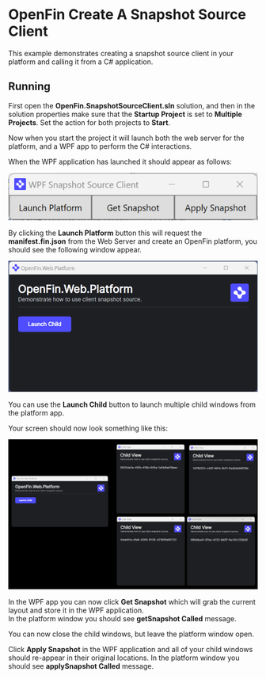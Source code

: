 # OpenFin Create A Snapshot Source Client

This example demonstrates creating a snapshot source client in your platform and calling it from a C# application.

## Running

First open the **OpenFin.SnapshotSourceClient.sln** solution, and then in the solution properties make sure that the **Startup Project** is set to **Multiple Projects**. 
Set the action for both projects to **Start**.

Now when you start the project it will launch both the web server for the platform, and a WPF app to perform the C# interactions.

When the WPF application has launched it should appear as follows:

![WPF App](./wpf-app.png)

By clicking the **Launch Platform** button this will request the **manifest.fin.json** from the Web Server and create an OpenFin platform, you should see the following window appear.

![Platform](./platform.png)

You can use the **Launch Child** button to launch multiple child windows from the platform app.

Your screen should now look something like this:

![Platform With Children](./platform-with-children.png)

In the WPF app you can now click **Get Snapshot** which will grab the current layout and store it in the WPF application.  
In the platform window you should see **getSnapshot Called** message.

You can now close the child windows, but leave the platform window open.

Click **Apply Snapshot** in the WPF application and all of your child windows should re-appear in their original locations. In the platform window you should see **applySnapshot Called** message.
